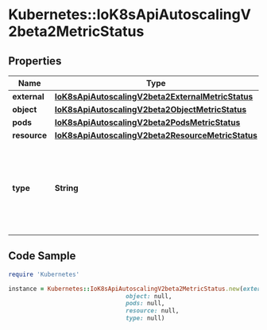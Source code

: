 # Kubernetes::IoK8sApiAutoscalingV2beta2MetricStatus

## Properties

Name | Type | Description | Notes
------------ | ------------- | ------------- | -------------
**external** | [**IoK8sApiAutoscalingV2beta2ExternalMetricStatus**](IoK8sApiAutoscalingV2beta2ExternalMetricStatus.md) |  | [optional] 
**object** | [**IoK8sApiAutoscalingV2beta2ObjectMetricStatus**](IoK8sApiAutoscalingV2beta2ObjectMetricStatus.md) |  | [optional] 
**pods** | [**IoK8sApiAutoscalingV2beta2PodsMetricStatus**](IoK8sApiAutoscalingV2beta2PodsMetricStatus.md) |  | [optional] 
**resource** | [**IoK8sApiAutoscalingV2beta2ResourceMetricStatus**](IoK8sApiAutoscalingV2beta2ResourceMetricStatus.md) |  | [optional] 
**type** | **String** | type is the type of metric source.  It will be one of \&quot;Object\&quot;, \&quot;Pods\&quot; or \&quot;Resource\&quot;, each corresponds to a matching field in the object. | 

## Code Sample

```ruby
require 'Kubernetes'

instance = Kubernetes::IoK8sApiAutoscalingV2beta2MetricStatus.new(external: null,
                                 object: null,
                                 pods: null,
                                 resource: null,
                                 type: null)
```


